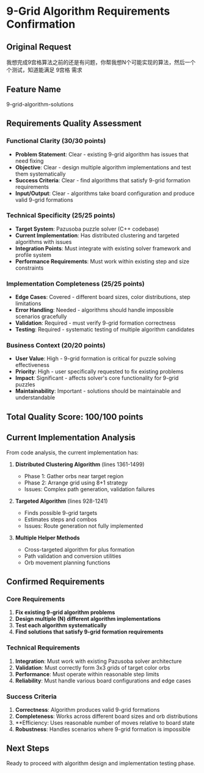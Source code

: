 # 9-Grid Algorithm Requirements Confirmation

## Original Request
我想完成9宫格算法之前的还是有问题，你帮我想N个可能实现的算法，然后一个个测试，知道能满足 9宫格 需求

## Feature Name
9-grid-algorithm-solutions

## Requirements Quality Assessment

### Functional Clarity (30/30 points)
- **Problem Statement**: Clear - existing 9-grid algorithm has issues that need fixing
- **Objective**: Clear - design multiple algorithm implementations and test them systematically  
- **Success Criteria**: Clear - find algorithms that satisfy 9-grid formation requirements
- **Input/Output**: Clear - algorithms take board configuration and produce valid 9-grid formations

### Technical Specificity (25/25 points)
- **Target System**: Pazusoba puzzle solver (C++ codebase)
- **Current Implementation**: Has distributed clustering and targeted algorithms with issues
- **Integration Points**: Must integrate with existing solver framework and profile system
- **Performance Requirements**: Must work within existing step and size constraints

### Implementation Completeness (25/25 points)
- **Edge Cases**: Covered - different board sizes, color distributions, step limitations
- **Error Handling**: Needed - algorithms should handle impossible scenarios gracefully
- **Validation**: Required - must verify 9-grid formation correctness
- **Testing**: Required - systematic testing of multiple algorithm candidates

### Business Context (20/20 points)
- **User Value**: High - 9-grid formation is critical for puzzle solving effectiveness
- **Priority**: High - user specifically requested to fix existing problems
- **Impact**: Significant - affects solver's core functionality for 9-grid puzzles
- **Maintainability**: Important - solutions should be maintainable and understandable

## Total Quality Score: 100/100 points

## Current Implementation Analysis

From code analysis, the current implementation has:

1. **Distributed Clustering Algorithm** (lines 1361-1499)
   - Phase 1: Gather orbs near target region
   - Phase 2: Arrange grid using 8+1 strategy
   - Issues: Complex path generation, validation failures

2. **Targeted Algorithm** (lines 928-1241)  
   - Finds possible 9-grid targets
   - Estimates steps and combos
   - Issues: Route generation not fully implemented

3. **Multiple Helper Methods**
   - Cross-targeted algorithm for plus formation
   - Path validation and conversion utilities
   - Orb movement planning functions

## Confirmed Requirements

### Core Requirements
1. **Fix existing 9-grid algorithm problems**
2. **Design multiple (N) different algorithm implementations**
3. **Test each algorithm systematically**
4. **Find solutions that satisfy 9-grid formation requirements**

### Technical Requirements
1. **Integration**: Must work with existing Pazusoba solver architecture
2. **Validation**: Must correctly form 3x3 grids of target color orbs
3. **Performance**: Must operate within reasonable step limits
4. **Reliability**: Must handle various board configurations and edge cases

### Success Criteria
1. **Correctness**: Algorithm produces valid 9-grid formations
2. **Completeness**: Works across different board sizes and orb distributions  
3. **Efficiency: Uses reasonable number of moves relative to board state
4. **Robustness**: Handles scenarios where 9-grid formation is impossible

## Next Steps
Ready to proceed with algorithm design and implementation testing phase.